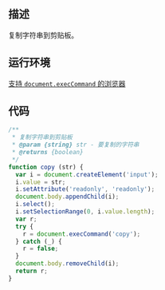 ## 描述

复制字符串到剪贴板。

## 运行环境

[支持 `document.execCommand` 的浏览器](https://www.caniuse.com/#search=execCommand)

## 代码

``` js
/**
 * 复制字符串到剪贴板
 * @param {string} str - 要复制的字符串
 * @returns {boolean}
 */
function copy (str) {
  var i = document.createElement('input');
  i.value = str;
  i.setAttribute('readonly', 'readonly');
  document.body.appendChild(i);
  i.select();
  i.setSelectionRange(0, i.value.length);
  var r;
  try {
    r = document.execCommand('copy');
  } catch (_) {
    r = false;
  }
  document.body.removeChild(i);
  return r;
}
```
